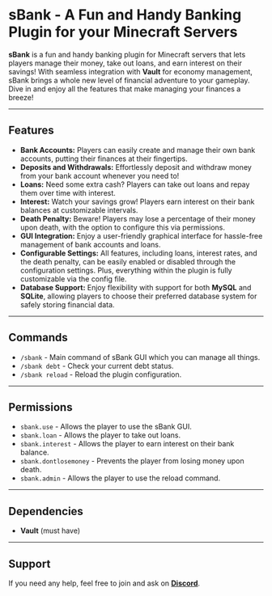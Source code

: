 # sBank - A Fun and Handy Banking Plugin for your Minecraft Servers

**sBank** is a fun and handy banking plugin for Minecraft servers that lets players manage their money, take out loans, and earn interest on their savings! With seamless integration with **Vault** for economy management, sBank brings a whole new level of financial adventure to your gameplay. Dive in and enjoy all the features that make managing your finances a breeze!

---

## **Features**

- **Bank Accounts:** Players can easily create and manage their own bank accounts, putting their finances at their fingertips.
- **Deposits and Withdrawals:** Effortlessly deposit and withdraw money from your bank account whenever you need to!
- **Loans:** Need some extra cash? Players can take out loans and repay them over time with interest.
- **Interest:** Watch your savings grow! Players earn interest on their bank balances at customizable intervals.
- **Death Penalty:** Beware! Players may lose a percentage of their money upon death, with the option to configure this via permissions.
- **GUI Integration:** Enjoy a user-friendly graphical interface for hassle-free management of bank accounts and loans.
- **Configurable Settings:** All features, including loans, interest rates, and the death penalty, can be easily enabled or disabled through the configuration settings. Plus, everything within the plugin is fully customizable via the config file.
- **Database Support:** Enjoy flexibility with support for both **MySQL** and **SQLite**, allowing players to choose their preferred database system for safely storing financial data.

---

## **Commands**

- `/sbank` - Main command of sBank GUI which you can manage all things.
- `/sbank debt` - Check your current debt status.
- `/sbank reload` - Reload the plugin configuration.

---

## **Permissions**

- `sbank.use` - Allows the player to use the sBank GUI.
- `sbank.loan` - Allows the player to take out loans.
- `sbank.interest` - Allows the player to earn interest on their bank balance.
- `sbank.dontlosemoney` - Prevents the player from losing money upon death.
- `sbank.admin` - Allows the player to use the reload command.
---

## **Dependencies**

- **Vault** (must have)
---

## **Support**

If you need any help, feel free to join and ask on [**Discord**](https://discord.gg/FSTJhYPg9c).
